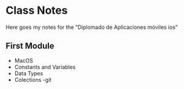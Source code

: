 # Class Notes

Here goes my notes for the "Diplomado de Aplicaciones móviles ios"

## First Module
- MacOS
- Constants and Variables
- Data Types
- Colections
-git

